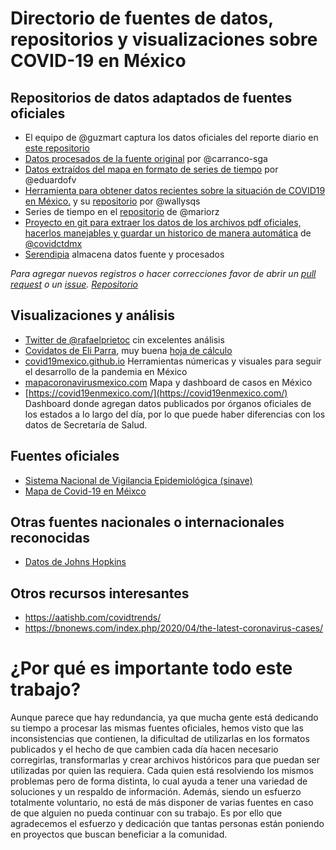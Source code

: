 # Directorio de fuentes de datos, repositorios y visualizaciones sobre COVID-19 en México

## Repositorios de datos adaptados de fuentes oficiales

- El equipo de @guzmart captura los datos oficiales del reporte diario en [este repositorio](https://github.com/guzmart/covid19_mex)
- [Datos procesados de la fuente original](https://github.com/carranco-sga/Mexico-COVID-19) por @carranco-sga
- [Datos extraídos del mapa en formato de series de tiempo](https://github.com/eduardofv/covid) por @eduardofv
- [Herramienta para obtener datos recientes sobre la situación de COVID19 en México.](https://wallyqs.github.io/covid19mx/) y su [repositorio](https://github.com/wallyqs/covid19mx) por @wallysqs
- Series de tiempo en el [repositorio](https://github.com/mariorz/covid19-mx-time-series) de @mariorz
- [Proyecto en git para extraer los datos de los archivos pdf oficiales, hacerlos manejables y guardar un historico de manera automática](https://github.com/covidctdmx/covid_ctd_mx) de [@covidctdmx](https://twitter.com/covidctdmx)
- [Serendipia](https://serendipia.digital/2020/03/datos-abiertos-sobre-casos-de-coronavirus-covid-19-en-mexico/) almacena datos fuente y procesados

_Para agregar nuevos registros o hacer correcciones favor de abrir un [pull request](https://github.com/eduardofv/directorio_covid19_mx/pulls) o un [issue](https://github.com/eduardofv/directorio_covid19_mx/issues). [Repositorio](https://github.com/eduardofv/directorio_covid19_mx)_

## Visualizaciones y análisis

- [Twitter de @rafaelprietoc](https://twitter.com/rafaelprietoc) cin excelentes análisis
- [Covidatos de Eli Parra](https://covidatos.mx/), muy buena [hoja de cálculo](https://docs.google.com/spreadsheets/d/1ihdwd-YY5h_wCkaaKVK0P70gjhxxRlLuNLYPQeJwrq8/edit?usp=sharing)
- [covid19mexico.github.io](https://covid19mexico.github.io/) Herramientas númericas y visuales para seguir el desarrollo de la pandemia en México
- [mapacoronavirusmexico.com](https://mapacoronavirusmexico.com/) Mapa y dashboard de casos en México
- [https://covid19enmexico.com/](https://covid19enmexico.com/) Dashboard donde agregan datos publicados por órganos oficiales de los estados a lo largo del día, por lo que puede haber diferencias con los datos de Secretaría de Salud.

## Fuentes oficiales
 
- [Sistema Nacional de Vigilancia Epidemiológica (sinave)](https://ncov.sinave.gob.mx/)
- [Mapa de Covid-19 en Méixco](https://ncov.sinave.gob.mx/mapa.aspx)

## Otras fuentes nacionales o internacionales reconocidas

- [Datos de Johns Hopkins](https://github.com/CSSEGISandData/COVID-19/tree/master/csse_covid_19_data/csse_covid_19_time_series)

## Otros recursos interesantes

- https://aatishb.com/covidtrends/
- https://bnonews.com/index.php/2020/04/the-latest-coronavirus-cases/

# ¿Por qué es importante todo este trabajo?

Aunque parece que hay redundancia, ya que mucha gente está dedicando su tiempo a procesar las mismas fuentes oficiales, hemos visto que las inconsistencias que contienen, la dificultad de utilizarlas en los formatos publicados y el hecho de que cambien cada día hacen necesario corregirlas, transformarlas y crear archivos históricos para que puedan ser utilizadas por quien las requiera. Cada quien está resolviendo los mismos problemas pero de forma distinta, lo cual ayuda a tener una variedad de soluciones y un respaldo de información. Además, siendo un esfuerzo totalmente voluntario, no está de más disponer de varias fuentes en caso de que alguien no pueda continuar con su trabajo. Es por ello que agradecemos el esfuerzo y dedicación que tantas personas están poniendo en proyectos que buscan beneficiar a la comunidad.


